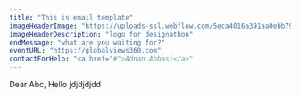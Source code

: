 ```yaml
---
title: "This is email template"
imageHeaderImage: "https://uploads-ssl.webflow.com/5eca4016a391aa0ebb79757c/5f15c543010b9732b821baaf_designathon%20(1).png"
imageHeaderDescription: "logo for designathon"
endMessage: "what are you waiting for?"
eventURL: "https://globalviews360.com"
contactForHelp: "<a href="#">Adnan Abbasi</a>"
---
```

Dear Abc,
Hello jdjdjdjdd
